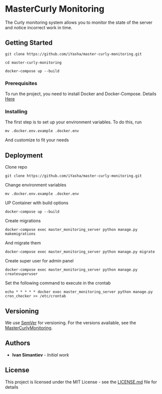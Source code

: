 # MasterCurly Monitoring

The Curly monitoring system allows you to monitor the state of the server and notice incorrect work in time.

## Getting Started

```
git clone https://github.com/iYasha/master-curly-monitoring.git
```
```
cd master-curly-monitoring
```
```
docker-compose up --build
```

### Prerequisites

To run the project, you need to install Docker and Docker-Compose.
Details [Here](https://docs.docker.com/compose/install/)

### Installing

The first step is to set up your environment variables. To do this, run

```
mv .docker.env.example .docker.env
```
And customize to fit your needs

## Deployment

Clone repo
```
git clone https://github.com/iYasha/master-curly-monitoring.git
```
Change environment variables
```
mv .docker.env.example .docker.env
```
UP Container with build options
```
docker-compose up --build
```
Create migrations
```
docker-compose exec master_monitoring_server python manage.py makemigrations 
```
And migrate them
```
docker-compose exec master_monitoring_server python manage.py migrate 
```
Create super user for admin panel
```
docker-compose exec master_monitoring_server python manage.py createsuperuser 
```
Set the following command to execute in the crontab
```
echo * * * * * docker exec master_monitoring_server python manage.py cron_checker >> /etc/crontab
```

## Versioning

We use [SemVer](http://semver.org/) for versioning. For the versions available, see the [MasterCurlyMonitoring](https://github.com/iYasha/master-curly-monitoring). 

## Authors

* **Ivan Simantiev** - *Initial work*

## License

This project is licensed under the MIT License - see the [LICENSE.md](LICENSE.md) file for details
